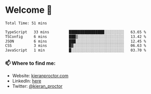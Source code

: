 # Welcome 🦘

<!--START_SECTION:waka-->

```txt
Total Time: 51 mins

TypeScript   33 mins         ████████████████░░░░░░░░░   63.65 %
TSConfig     6 mins          ███▒░░░░░░░░░░░░░░░░░░░░░   13.42 %
JSON         6 mins          ███░░░░░░░░░░░░░░░░░░░░░░   12.45 %
CSS          3 mins          █▓░░░░░░░░░░░░░░░░░░░░░░░   06.63 %
JavaScript   1 min           █░░░░░░░░░░░░░░░░░░░░░░░░   03.70 %
```

<!--END_SECTION:waka-->

### 📫 Where to find me:

-   Website: [kieranproctor.com](https://kieranproctor.com/)
-   LinkedIn: [here](https://www.linkedin.com/in/kieran-proctor-086b5a159/)
-   Twitter: [@kieran_proctor](https://twitter.com/kieran_proctor)
